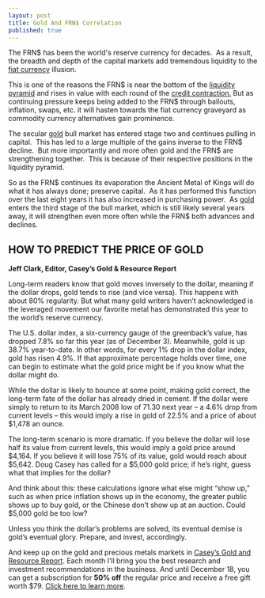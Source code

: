 ```yaml
---
layout: post
title: Gold And FRN$ Correlation
published: true
---
```

<p>The FRN$ has been the world's reserve currency for decades.  As a result, the breadth and depth of the capital markets add tremendous liquidity to the <a title="fiat currency" href="http://www.greatcreditcontraction.com/fiat-currency" target="_blank">fiat currency</a> illusion. <img src="{{ site.baseurl }}/images/tracking_pixel.jpg" border="0" alt="" width="1" height="1" /><img src="{{ site.baseurl }}/images/tracking_pixel-2.jpg" border="0" alt="" width="1" height="1" /></p>
<p>This is one of the reasons the FRN$ is near the bottom of the <a title="liquidity pyramid" href="http://www.creditcontraction.com/images/affiliate/Great-Credit-Contraction-Liquidity-Pyramid-Large.jpg" target="_blank">liquidity pyramid</a> and rises in value with each round of the <a title="credit contraction" href="http://www.creditcontraction.com" target="_blank">credit contraction.</a> But as continuing pressure keeps being added to the FRN$ through bailouts, inflation, swaps, etc. it will hasten towards the fiat currency graveyard as commodity currency alternatives gain prominence.</p>
<p>The secular <a title="buying gold" href="http://www.how-to-buy-gold-safely.com/" target="_blank">gold</a> bull market has entered stage two and continues pulling in capital.  This has led to a large multiple of the gains inverse to the FRN$ decline.  But more importantly and more often gold and the FRN$ are strengthening together.  This is because of their respective positions in the liquidity pyramid.</p>
<p>So as the FRN$ continues its evaporation the Ancient Metal of Kings will do what it has always done; preserve capital.  As it has performed this function over the last eight years it has also increased in purchasing power.  As <a title="buy gold" href="http://www.runtogold.com/how-to-buy-gold-or-silver/" target="_blank">gold</a> enters the third stage of the bull market, which is still likely several years away, it will strengthen even more often while the FRN$ both advances and declines.</p>
<h2>HOW TO PREDICT THE PRICE OF GOLD</h2>
<p><strong>Jeff Clark, Editor, Casey’s Gold &amp; Resource Report</strong></p>
<p>Long-term readers know that gold moves inversely to the dollar, meaning if the dollar drops, gold tends to rise (and vice versa). This happens with about 80% regularity. But what many gold writers haven’t acknowledged is the leveraged movement our favorite metal has demonstrated this year to the world’s reserve currency.</p>
<p>The U.S. dollar index, a six-currency gauge of the greenback’s value, has dropped 7.8% so far this year (as of December 3). Meanwhile, gold is up 38.7% year-to-date. In other words, for every 1% drop in the dollar index, gold has risen 4.9%. If that approximate percentage holds over time, one can begin to estimate what the gold price might be if you know what the dollar might do.</p>
<p>While the dollar is likely to bounce at some point, making gold correct, the long-term fate of the dollar has already dried in cement. If the dollar were simply to return to its March 2008 low of 71.30 next year – a 4.6% drop from current levels – this would imply a rise in gold of 22.5% and a price of about $1,478 an ounce.</p>
<p>The long-term scenario is more dramatic. If you believe the dollar will lose half its value from current levels, this would imply a gold price around $4,164. If you believe it will lose 75% of its value, gold would reach about $5,642. Doug Casey has called for a $5,000 gold price; if he’s right, guess what that implies for the dollar?</p>
<p>And think about this: these calculations ignore what else might “show up,” such as when price inflation shows up in the economy, the greater public shows up to buy gold, or the Chinese don’t show up at an auction. Could $5,000 gold be too low?</p>
<p>Unless you think the dollar’s problems are solved, its eventual demise is gold’s eventual glory. Prepare, and invest, accordingly.</p>
<p>And keep up on the gold and precious metals markets in <a title="casey research" href="http://www.runtogold.com/caseyresearchreport3" target="_blank">Casey’s Gold and Resource Report</a>. Each month I’ll bring you the best research and investment recommendations in the business. And until December 18, you can get a subscription for <strong>50% off</strong> the regular price and receive a free gift worth $79. <a title="casey report" href="http://www.runtogold.com/caseyresearchreport3" target="_blank">Click here to learn more</a>.</p>
